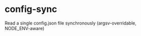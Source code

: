 config-sync
===========

Read a single config.json file synchronously (argsv-overridable, NODE_ENV-aware)
